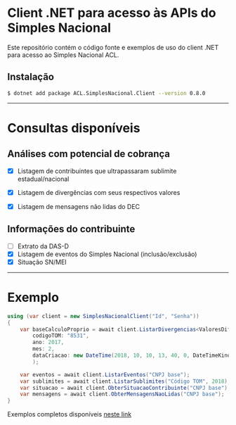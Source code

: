 # Client .NET para acesso às APIs do Simples Nacional

Este repositório contém o código fonte e exemplos de uso do client .NET para acesso ao Simples Nacional ACL.

## Instalação
```sh
$ dotnet add package ACL.SimplesNacional.Client --version 0.8.0
```

---

# Consultas disponíveis

## Análises com potencial de cobrança
- [X] Listagem de contribuintes que ultrapassaram sublimite estadual/nacional
- [X] Listagem de divergências com seus respectivos valores
- [X] Listagem de mensagens não lidas do DEC


## Informações do contribuinte
- [ ] Extrato da DAS-D
- [X] Listagem de eventos do Simples Nacional (inclusão/exclusão)
- [X] Situação SN/MEI

---

# Exemplo

```csharp
using (var client = new SimplesNacionalClient("Id", "Senha"))
{
    var baseCalculoProprio = await client.ListarDivergencias<ValoresDiferencaBaseCalculoProprio>(
        codigoTOM: "8531",
        ano: 2017,
        mes: 2,
        dataCriacao: new DateTime(2018, 10, 10, 13, 40, 0, DateTimeKind.Utc)
        );

    var eventos = await client.ListarEventos("CNPJ base");
    var sublimites = await client.ListarSublimites("Código TOM", 2018);
    var situacao = await client.ObterSituacaoContribuinte("CNPJ base");
    var mensagens = await client.ObterMensagensNaoLidas("CNPJ base");
}
```

Exemplos completos disponíveis [neste link](https://github.com/arortega/simples-nacional-client-net/tree/master/exemplos)
